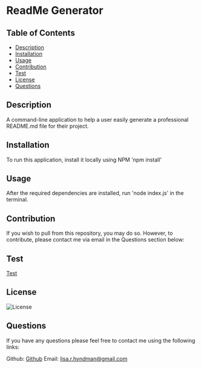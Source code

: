 # ReadMe Generator

## Table of Contents

  * [Description](#description)
  * [Installation](#installation)
  * [Usage](#usage)
  * [Contribution](#contribution)
  * [Test](#test)
  * [License](#license)
  * [Questions](#questions)
  
## Description
A command-line application to help a user easily generate a professional README.md file for their project.

## Installation
To run this application, install it locally using NPM 'npm install'

## Usage
After the required dependencies are installed, run 'node index.js' in the terminal.

## Contribution
If you wish to pull from this repository, you may do so. However, to contribute, please contact me via email in the Questions section below:

## Test
[Test](https://youtu.be/J1v93FHAc4s)

## License
![License](https://img.shields.io/badge/License--blue.svg 'License Badge')


## Questions
If you have any questions please feel free to contact me using the following links:

Github: [Github](https://github.com/lisaworsham)
Email: lisa.r.hyndman@gmail.com

